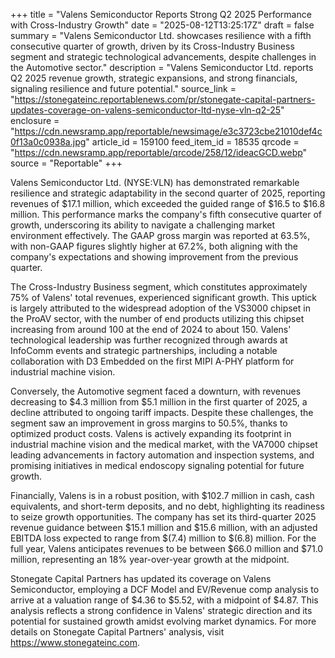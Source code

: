 +++
title = "Valens Semiconductor Reports Strong Q2 2025 Performance with Cross-Industry Growth"
date = "2025-08-12T13:25:17Z"
draft = false
summary = "Valens Semiconductor Ltd. showcases resilience with a fifth consecutive quarter of growth, driven by its Cross-Industry Business segment and strategic technological advancements, despite challenges in the Automotive sector."
description = "Valens Semiconductor Ltd. reports Q2 2025 revenue growth, strategic expansions, and strong financials, signaling resilience and future potential."
source_link = "https://stonegateinc.reportablenews.com/pr/stonegate-capital-partners-updates-coverage-on-valens-semiconductor-ltd-nyse-vln-q2-25"
enclosure = "https://cdn.newsramp.app/reportable/newsimage/e3c3723cbe21010def4c0f13a0c0938a.jpg"
article_id = 159100
feed_item_id = 18535
qrcode = "https://cdn.newsramp.app/reportable/qrcode/258/12/ideacGCD.webp"
source = "Reportable"
+++

<p>Valens Semiconductor Ltd. (NYSE:VLN) has demonstrated remarkable resilience and strategic adaptability in the second quarter of 2025, reporting revenues of $17.1 million, which exceeded the guided range of $16.5 to $16.8 million. This performance marks the company's fifth consecutive quarter of growth, underscoring its ability to navigate a challenging market environment effectively. The GAAP gross margin was reported at 63.5%, with non-GAAP figures slightly higher at 67.2%, both aligning with the company's expectations and showing improvement from the previous quarter.</p><p>The Cross-Industry Business segment, which constitutes approximately 75% of Valens' total revenues, experienced significant growth. This uptick is largely attributed to the widespread adoption of the VS3000 chipset in the ProAV sector, with the number of end products utilizing this chipset increasing from around 100 at the end of 2024 to about 150. Valens' technological leadership was further recognized through awards at InfoComm events and strategic partnerships, including a notable collaboration with D3 Embedded on the first MIPI A-PHY platform for industrial machine vision.</p><p>Conversely, the Automotive segment faced a downturn, with revenues decreasing to $4.3 million from $5.1 million in the first quarter of 2025, a decline attributed to ongoing tariff impacts. Despite these challenges, the segment saw an improvement in gross margins to 50.5%, thanks to optimized product costs. Valens is actively expanding its footprint in industrial machine vision and the medical market, with the VA7000 chipset leading advancements in factory automation and inspection systems, and promising initiatives in medical endoscopy signaling potential for future growth.</p><p>Financially, Valens is in a robust position, with $102.7 million in cash, cash equivalents, and short-term deposits, and no debt, highlighting its readiness to seize growth opportunities. The company has set its third-quarter 2025 revenue guidance between $15.1 million and $15.6 million, with an adjusted EBITDA loss expected to range from $(7.4) million to $(6.8) million. For the full year, Valens anticipates revenues to be between $66.0 million and $71.0 million, representing an 18% year-over-year growth at the midpoint.</p><p>Stonegate Capital Partners has updated its coverage on Valens Semiconductor, employing a DCF Model and EV/Revenue comp analysis to arrive at a valuation range of $4.36 to $5.52, with a midpoint of $4.87. This analysis reflects a strong confidence in Valens' strategic direction and its potential for sustained growth amidst evolving market dynamics. For more details on Stonegate Capital Partners' analysis, visit <a href='https://www.stonegateinc.com' rel='nofollow' target='_blank'>https://www.stonegateinc.com</a>.</p>